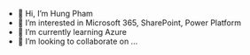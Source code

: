 - 👋 Hi, I’m Hung Pham
- 👀 I’m interested in Microsoft 365, SharePoint, Power Platform
- 🌱 I’m currently learning Azure
- 💞️ I’m looking to collaborate on ...


<!---
hungpham2802/hungpham2802 is a ✨ special ✨ repository because its `README.md` (this file) appears on your GitHub profile.
You can click the Preview link to take a look at your changes.
--->
